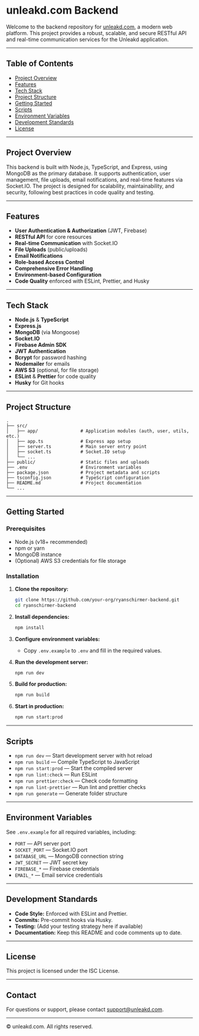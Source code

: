 # unleakd.com Backend

Welcome to the backend repository for [unleakd.com](https://unleakd.com), a modern web platform. This project provides a robust, scalable, and secure RESTful API and real-time communication services for the Unleakd application.

---

## Table of Contents

- [Project Overview](#project-overview)
- [Features](#features)
- [Tech Stack](#tech-stack)
- [Project Structure](#project-structure)
- [Getting Started](#getting-started)
- [Scripts](#scripts)
- [Environment Variables](#environment-variables)
- [Development Standards](#development-standards)
- [License](#license)

---

## Project Overview

This backend is built with Node.js, TypeScript, and Express, using MongoDB as the primary database. It supports authentication, user management, file uploads, email notifications, and real-time features via Socket.IO. The project is designed for scalability, maintainability, and security, following best practices in code quality and testing.

---

## Features

- **User Authentication & Authorization** (JWT, Firebase)
- **RESTful API** for core resources
- **Real-time Communication** with Socket.IO
- **File Uploads** (public/uploads)
- **Email Notifications**
- **Role-based Access Control**
- **Comprehensive Error Handling**
- **Environment-based Configuration**
- **Code Quality** enforced with ESLint, Prettier, and Husky

---

## Tech Stack

- **Node.js** & **TypeScript**
- **Express.js**
- **MongoDB** (via Mongoose)
- **Socket.IO**
- **Firebase Admin SDK**
- **JWT Authentication**
- **Bcrypt** for password hashing
- **Nodemailer** for emails
- **AWS S3** (optional, for file storage)
- **ESLint** & **Prettier** for code quality
- **Husky** for Git hooks

---

## Project Structure

```
.
├── src/
│   ├── app/                # Application modules (auth, user, utils, etc.)
│   ├── app.ts              # Express app setup
│   ├── server.ts           # Main server entry point
│   ├── socket.ts           # Socket.IO setup
│   └── ...
├── public/                 # Static files and uploads
├── .env                    # Environment variables
├── package.json            # Project metadata and scripts
├── tsconfig.json           # TypeScript configuration
├── README.md               # Project documentation
└── ...
```

---

## Getting Started

### Prerequisites

- Node.js (v18+ recommended)
- npm or yarn
- MongoDB instance
- (Optional) AWS S3 credentials for file storage

### Installation

1. **Clone the repository:**
   ```sh
   git clone https://github.com/your-org/ryanschirmer-backend.git
   cd ryanschirmer-backend
   ```

2. **Install dependencies:**
   ```sh
   npm install
   ```

3. **Configure environment variables:**
   - Copy `.env.example` to `.env` and fill in the required values.

4. **Run the development server:**
   ```sh
   npm run dev
   ```

5. **Build for production:**
   ```sh
   npm run build
   ```

6. **Start in production:**
   ```sh
   npm run start:prod
   ```

---

## Scripts

- `npm run dev` — Start development server with hot reload
- `npm run build` — Compile TypeScript to JavaScript
- `npm run start:prod` — Start the compiled server
- `npm run lint:check` — Run ESLint
- `npm run prettier:check` — Check code formatting
- `npm run lint-prettier` — Run lint and prettier checks
- `npm run generate` — Generate folder structure

---

## Environment Variables

See `.env.example` for all required variables, including:

- `PORT` — API server port
- `SOCKET_PORT` — Socket.IO port
- `DATABASE_URL` — MongoDB connection string
- `JWT_SECRET` — JWT secret key
- `FIREBASE_*` — Firebase credentials
- `EMAIL_*` — Email service credentials

---

## Development Standards

- **Code Style:** Enforced with ESLint and Prettier.
- **Commits:** Pre-commit hooks via Husky.
- **Testing:** (Add your testing strategy here if available)
- **Documentation:** Keep this README and code comments up to date.

---

## License

This project is licensed under the ISC License.

---

## Contact

For questions or support, please contact [support@unleakd.com](mailto:support@unleakd.com).

---

© unleakd.com. All rights reserved.

<!-- Security scan triggered at 2025-09-02 04:20:42 -->

<!-- Security scan triggered at 2025-09-02 16:17:33 -->

<!-- Security scan triggered at 2025-09-09 05:52:16 -->

<!-- Security scan triggered at 2025-09-28 16:02:42 -->